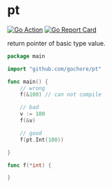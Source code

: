 # pt

[![Go Action](https://github.com/gochore/pt/workflows/Go/badge.svg)](https://github.com/gochore/pt/actions)
[![Go Report Card](https://goreportcard.com/badge/github.com/gochore/pt)](https://goreportcard.com/report/github.com/gochore/pt)

return pointer of basic type value.

```go
package main

import "github.com/gochore/pt"

func main() {
	// wrong
	f(&100) // can not compile

	// bad
	v := 100
	f(&v)

	// good
	f(pt.Int(100))

}

func f(*int) {

}
```
